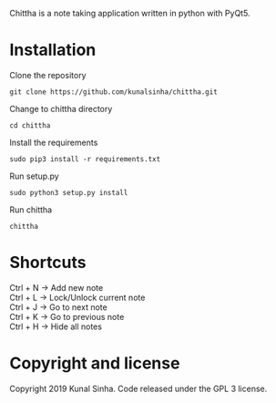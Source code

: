 Chittha is a note taking application written in python with PyQt5.

# Installation
Clone the repository
```shell
git clone https://github.com/kunalsinha/chittha.git
```

Change to chittha directory
```shell
cd chittha
```

Install the requirements
```shell
sudo pip3 install -r requirements.txt
```

Run setup.py
```shell
sudo python3 setup.py install
```

Run chittha
```shell
chittha
```

# Shortcuts

Ctrl + N -> Add new note  
Ctrl + L -> Lock/Unlock current note  
Ctrl + J -> Go to next note  
Ctrl + K -> Go to previous note  
Ctrl + H -> Hide all notes  

# Copyright and license

Copyright 2019 Kunal Sinha. Code released under the GPL 3 license.
